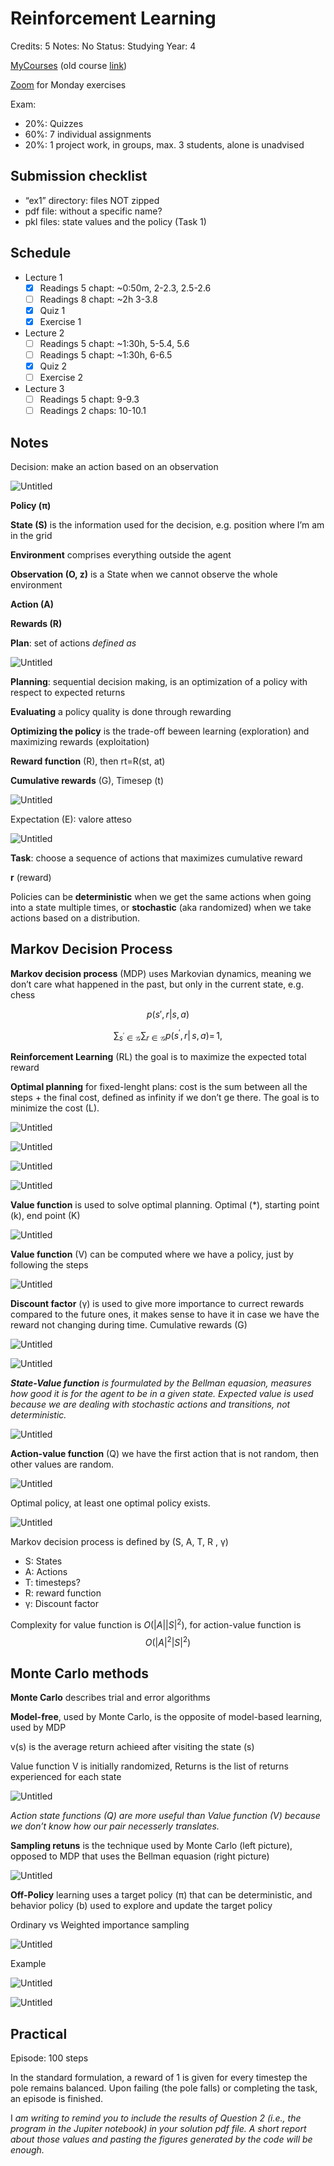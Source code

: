 # Reinforcement Learning

Credits: 5
Notes: No
Status: Studying
Year: 4

[MyCourses](https://mycourses.aalto.fi/course/view.php?id=37149&section=1) (old course [link](https://mycourses.aalto.fi/course/view.php?id=32937&section=1))

[Zoom](https://aalto.zoom.us/j/64528953287) for Monday exercises

Exam:

- 20%: Quizzes
- 60%: 7 individual assignments
- 20%: 1 project work, in groups, max. 3 students, alone is unadvised

## Submission checklist

- “ex1” directory: files NOT zipped
- pdf file: without a specific name?
- pkl files: state values and the policy (Task 1)

## Schedule

- Lecture 1
    - [x]  Readings 5 chapt: ~0:50m, 2-2.3, 2.5-2.6
    - [ ]  Readings 8 chapt: ~2h 3-3.8
    - [x]  Quiz 1
    - [x]  Exercise 1
- Lecture 2
    - [ ]  Readings 5 chapt: ~1:30h, 5-5.4, 5.6
    - [ ]  Readings 5 chapt: ~1:30h, 6-6.5
    - [x]  Quiz 2
    - [ ]  Exercise 2
- Lecture 3
    - [ ]  Readings 5 chapt: 9-9.3
    - [ ]  Readings 2 chaps: 10-10.1

## Notes

Decision: make an action based on an observation

![Untitled](Reinforcement%20Learning/Untitled.png)

**Policy (π)**

**State (S)** is the information used for the decision, e.g. position where I’m am in the grid

**Environment** comprises everything outside the agent

**Observation (O, z)** is a State when we cannot observe the whole environment

**Action (A)**

**Rewards (R)**

**Plan**: set of actions *defined as*

![Untitled](Reinforcement%20Learning/Untitled%201.png)

**Planning**: sequential decision making, is an optimization of a policy with respect to expected returns

**Evaluating** a policy quality is done through rewarding

**Optimizing the policy** is the trade-off beween learning (exploration) and maximizing rewards (exploitation)

**Reward function** (R), then rt=R(st, at)

**Cumulative rewards** (G), Timesep (t)

![Untitled](Reinforcement%20Learning/Untitled%202.png)

Expectation (E): valore atteso

![Untitled](Reinforcement%20Learning/Untitled%203.png)

**Task**: choose a sequence of actions that maximizes cumulative reward

**r** (reward)

Policies can be **deterministic** when we get the same actions when going into a state multiple times, or **stochastic** (aka randomized) when we take actions based on a distribution.

## Markov Decision Process

**Markov decision process** (MDP) uses Markovian dynamics, meaning we don’t care what happened in the past, but only in the current state, e.g. chess

$$
p(s',r|s, a)
$$

$$
\sum_{s^{\prime}\in{\mathcal G}}\sum_{r\in\mathcal G}p(s^{\prime},r|\,s,\,a)=\,1,
$$

**Reinforcement Learning** (RL) the goal is to maximize the expected total reward

**Optimal planning** for fixed-lenght plans: cost is the sum between all the steps + the final cost, defined as infinity if we don’t ge there. The goal is to minimize the cost (L).

![Untitled](Reinforcement%20Learning/Untitled%204.png)

![Untitled](Reinforcement%20Learning/Untitled%205.png)

![Untitled](Reinforcement%20Learning/Untitled%206.png)

![Untitled](Reinforcement%20Learning/Untitled%207.png)

**Value function** is used to solve optimal planning.
Optimal (*), starting point (k), end point (K)

![Untitled](Reinforcement%20Learning/Untitled%208.png)

**Value function** (V) can be computed where we have a policy, just by following the steps

![Untitled](Reinforcement%20Learning/Untitled%209.png)

**Discount factor** (γ) is used to give more importance to currect rewards compared to the future ones, it makes sense to have it in case we have the reward not changing during time.
Cumulative rewards (G)

![Untitled](Reinforcement%20Learning/Untitled%2010.png)

![Untitled](Reinforcement%20Learning/Untitled%2011.png)

***State-Value function** is fourmulated by the Bellman equasion, measures how good it is for the agent to be in a given state. Expected value is used because we are dealing with stochastic actions and transitions, not deterministic.*

![Untitled](Reinforcement%20Learning/Untitled%2012.png)

**Action-value function** (Q) we have the first action that is not random, then other values are random.

![Untitled](Reinforcement%20Learning/Untitled%2013.png)

Optimal policy, at least one optimal policy exists.

![Untitled](Reinforcement%20Learning/Untitled%2014.png)

Markov decision process is defined by (S, A, T, R , γ)

- S: States
- A: Actions
- T: timesteps?
- R: reward function
- γ: Discount factor

Complexity for value function is $O(|A||S|^2)$, for action-value function is $$O(|A|^2|S|^2)$$

## Monte Carlo methods

**Monte Carlo** describes trial and error algorithms

**Model-free**, used by Monte Carlo, is the opposite of model-based learning, used by MDP

v(s) is the average return achieed after visiting the state (s)

Value function V is initially randomized, Returns is the list of returns experienced for each state

![Untitled](Reinforcement%20Learning/Untitled%2015.png)

*Action state functions (Q) are more useful than Value function (V) because we don’t know how our pair necesserly translates.*

**Sampling retuns** is the technique used by Monte Carlo (left picture), opposed to MDP that uses the Bellman equasion (right picture)

![Untitled](Reinforcement%20Learning/Untitled%2016.png)

**Off-Policy** learning uses a target policy (π) that can be deterministic, and behavior policy (b) used to explore and update the target policy

Ordinary vs Weighted importance sampling

![Untitled](Reinforcement%20Learning/Untitled%2017.png)

Example

![Untitled](Reinforcement%20Learning/Untitled%2018.png)

![Untitled](Reinforcement%20Learning/Untitled%2019.png)

## Practical

Episode: 100 steps

In the standard formulation, a reward of 1 is given for every timestep the pole remains balanced. Upon failing (the pole falls) or completing the task, an episode is finished.

I *am writing to remind you to include the results of Question 2 (i.e., the program in the Jupiter notebook) in your solution pdf file. A short report about those values and pasting the figures generated by the code will be enough.*